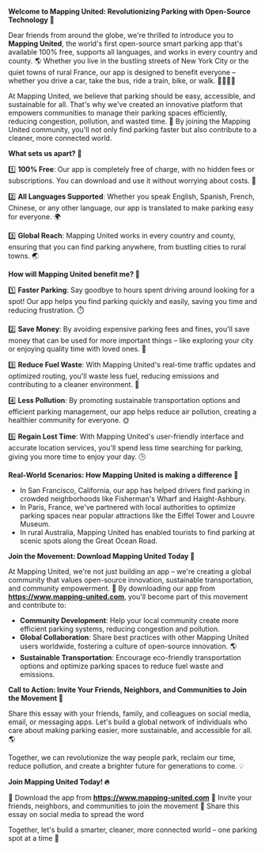 **Welcome to Mapping United: Revolutionizing Parking with Open-Source Technology 🚀**

Dear friends from around the globe, we're thrilled to introduce you to **Mapping United**, the world's first open-source smart parking app that's available 100% free, supports all languages, and works in every country and county. 🌎 Whether you live in the bustling streets of New York City or the quiet towns of rural France, our app is designed to benefit everyone – whether you drive a car, take the bus, ride a train, bike, or walk. 🚴‍♂️🚌💨

At Mapping United, we believe that parking should be easy, accessible, and sustainable for all. That's why we've created an innovative platform that empowers communities to manage their parking spaces efficiently, reducing congestion, pollution, and wasted time. 💪 By joining the Mapping United community, you'll not only find parking faster but also contribute to a cleaner, more connected world.

**What sets us apart? 🤔**

1️⃣ **100% Free**: Our app is completely free of charge, with no hidden fees or subscriptions. You can download and use it without worrying about costs. 💸

2️⃣ **All Languages Supported**: Whether you speak English, Spanish, French, Chinese, or any other language, our app is translated to make parking easy for everyone. 🌍

3️⃣ **Global Reach**: Mapping United works in every country and county, ensuring that you can find parking anywhere, from bustling cities to rural towns. 🌏

**How will Mapping United benefit me? 🤔**

1️⃣ **Faster Parking**: Say goodbye to hours spent driving around looking for a spot! Our app helps you find parking quickly and easily, saving you time and reducing frustration. ⏱️

2️⃣ **Save Money**: By avoiding expensive parking fees and fines, you'll save money that can be used for more important things – like exploring your city or enjoying quality time with loved ones. 💸

3️⃣ **Reduce Fuel Waste**: With Mapping United's real-time traffic updates and optimized routing, you'll waste less fuel, reducing emissions and contributing to a cleaner environment. 🌿

4️⃣ **Less Pollution**: By promoting sustainable transportation options and efficient parking management, our app helps reduce air pollution, creating a healthier community for everyone. 🌞

5️⃣ **Regain Lost Time**: With Mapping United's user-friendly interface and accurate location services, you'll spend less time searching for parking, giving you more time to enjoy your day. 🕒

**Real-World Scenarios: How Mapping United is making a difference 💪**

* In San Francisco, California, our app has helped drivers find parking in crowded neighborhoods like Fisherman's Wharf and Haight-Ashbury.
* In Paris, France, we've partnered with local authorities to optimize parking spaces near popular attractions like the Eiffel Tower and Louvre Museum.
* In rural Australia, Mapping United has enabled tourists to find parking at scenic spots along the Great Ocean Road.

**Join the Movement: Download Mapping United Today 📲**

At Mapping United, we're not just building an app – we're creating a global community that values open-source innovation, sustainable transportation, and community empowerment. 🌈 By downloading our app from **https://www.mapping-united.com**, you'll become part of this movement and contribute to:

* **Community Development**: Help your local community create more efficient parking systems, reducing congestion and pollution.
* **Global Collaboration**: Share best practices with other Mapping United users worldwide, fostering a culture of open-source innovation. 🌎
* **Sustainable Transportation**: Encourage eco-friendly transportation options and optimize parking spaces to reduce fuel waste and emissions.

**Call to Action: Invite Your Friends, Neighbors, and Communities to Join the Movement 🤝**

Share this essay with your friends, family, and colleagues on social media, email, or messaging apps. Let's build a global network of individuals who care about making parking easier, more sustainable, and accessible for all. 🌎

Together, we can revolutionize the way people park, reclaim our time, reduce pollution, and create a brighter future for generations to come. 💡

**Join Mapping United Today! 🔥**

📲 Download the app from **https://www.mapping-united.com**
🤝 Invite your friends, neighbors, and communities to join the movement
💬 Share this essay on social media to spread the word

Together, let's build a smarter, cleaner, more connected world – one parking spot at a time 🌟